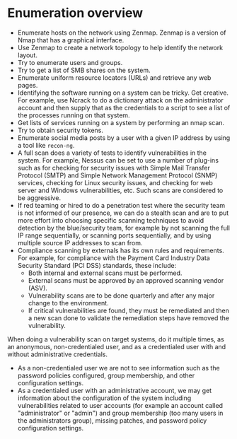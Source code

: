 # Enumeration overview

* Enumerate hosts on the network using Zenmap. Zenmap is a version of Nmap that has a graphical interface.
* Use Zenmap to create a network topology to help identify the network layout.
* Try to enumerate users and groups.
* Try to get a list of SMB shares on the system.
* Enumerate uniform resource locators (URLs) and retrieve any web pages.
* Identifying the software running on a system can be tricky. Get creative. For example, use Ncrack to do a dictionary
attack on the administrator account and then supply that as the credentials to a script to see a list of the processes
running on that system.
* Get lists of services running on a system by performing an nmap scan.
* Try to obtain security tokens.
* Enumerate social media posts by a user with a given IP address by using a tool like `recon-ng`.
* A full scan does a variety of tests to identify vulnerabilities in the system. For example, Nessus can be set to
use a number of plug-ins such as for checking for security issues with Simple Mail Transfer Protocol (SMTP)
and Simple Network Management Protocol (SNMP) services, checking for Linux security issues, and checking for
web server and Windows vulnerabilities, etc. Such scans are considered to be aggressive.
* If red teaming or hired to do a penetration test where the security team is not informed of our presence, we can do
a stealth scan and are to put more effort into choosing specific scanning techniques to avoid detection by the
blue/security team, for example by not scanning the full IP range sequentially, or scanning ports sequentially, and
by using multiple source IP addresses to scan from.
* Compliance scanning by externals has its own rules and requirements. For example, for compliance with the
Payment Card Industry Data Security Standard (PCI DSS) standards, these include:
  * Both internal and external scans must be performed.
  * External scans must be approved by an approved scanning vendor (ASV).
  * Vulnerability scans are to be done quarterly and after any major change to the environment.
  * If critical vulnerabilities are found, they must be remediated and then a new scan done to validate the remediation steps have removed the vulnerability.

When doing a vulnerability scan on target systems, do it multiple times, as an anonymous, non-credentialed
user, and as a credentialed user with and without administrative credentials.

* As a non-credentialed user we are not to see information such as the password policies configured, group
membership, and other configuration settings.
* As a credentialed user with an administrative account, we may get information about the configuration of the
system including vulnerabilities related to user accounts (for example an account called "administrator" or "admin")
and group membership (too many users in the administrators group), missing patches, and password policy configuration
settings.
